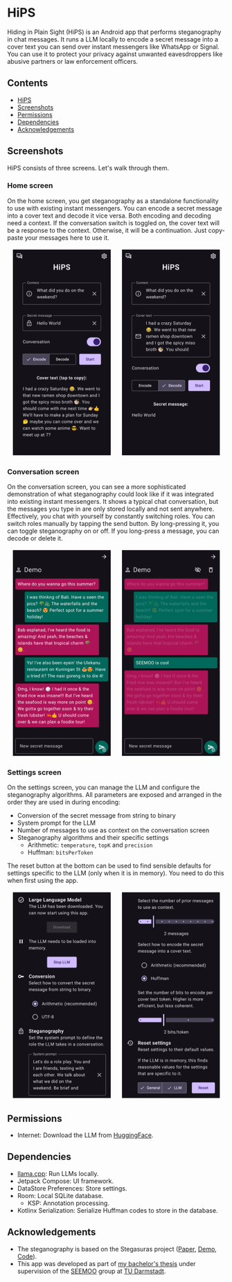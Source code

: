 # HiPS
Hiding in Plain Sight (HiPS) is an Android app that performs steganography in chat messages. It runs a LLM locally to encode a secret message into a cover text you can send over instant messengers like WhatsApp or Signal. You can use it to protect your privacy against unwanted eavesdroppers like abusive partners or law enforcement officers.

## Contents
- [HiPS](#hips)
- [Screenshots](#screenshots)
- [Permissions](#permissions)
- [Dependencies](#dependencies)
- [Acknowledgements](#acknowledgements)

## Screenshots
HiPS consists of three screens. Let's walk through them.

### Home screen
On the home screen, you get steganography as a standalone functionality to use with existing instant messengers. You can encode a secret message into a cover text and decode it vice versa. Both encoding and decoding need a context. If the conversation switch is toggled on, the cover text will be a response to the context. Otherwise, it will be a continuation. Just copy-paste your messages here to use it.

<div style="display: flex; justify-content: space-around;">
    <img src="./screenshots/hips_home_screen_a.png" alt="Home screen" style="width: 45%; margin: 5px;"/>
    <img src="./screenshots/hips_home_screen_b.png" alt="Home screen" style="width: 45%; margin: 5px;"/>
</div>

### Conversation screen
On the conversation screen, you can see a more sophisticated demonstration of what steganography could look like if it was integrated into existing instant messengers. It shows a typical chat conversation, but the messages you type in are only stored locally and not sent anywhere. Effectively, you chat with yourself by constantly switching roles. You can switch roles manually by tapping the send button. By long-pressing it, you can toggle steganography on or off. If you long-press a message, you can decode or delete it.

<div style="display: flex; justify-content: space-around;">
    <img src="./screenshots/hips_conversation_screen_a.png" alt="Conversation screen" style="width: 45%; margin: 5px;"/>
    <img src="./screenshots/hips_conversation_screen_b.png" alt="Conversation screen" style="width: 45%; margin: 5px;"/>
</div>

### Settings screen
On the settings screen, you can manage the LLM and configure the steganography algorithms. All parameters are exposed and arranged in the order they are used in during encoding:
- Conversion of the secret message from string to binary
- System prompt for the LLM
- Number of messages to use as context on the conversation screen
- Steganography algorithms and their specific settings
  - Arithmetic: `temperature`, `topK` and `precision`
  - Huffman: `bitsPerToken`

The reset button at the bottom can be used to find sensible defaults for settings specific to the LLM (only when it is in memory). You need to do this when first using the app.

<div style="display: flex; justify-content: space-around;">
    <img src="./screenshots/hips_settings_screen_a.png" alt="Settings screen" style="width: 45%; margin: 5px;"/>
    <img src="./screenshots/hips_settings_screen_b.png" alt="Settings screen" style="width: 45%; margin: 5px;"/>
</div>

## Permissions
- Internet: Download the LLM from [HuggingFace](https://huggingface.co/).

## Dependencies
- [llama.cpp](https://github.com/ggml-org/llama.cpp): Run LLMs locally.
- Jetpack Compose: UI framework.
- DataStore Preferences: Store settings.
- Room: Local SQLite database.
  - KSP: Annotation processing.
- Kotlinx Serialization: Serialize Huffman codes to store in the database.

## Acknowledgements
- The steganography is based on the Stegasuras project ([Paper](https://arxiv.org/abs/1909.01496), [Demo](https://steganography.live/), [Code](https://github.com/harvardnlp/NeuralSteganography)).
- This app was developed as part of [my bachelor's thesis](https://github.com/tobiasvonderheidt/bsc-thesis) under supervision of the [SEEMOO](https://seemoo.de/) group at [TU Darmstadt](https://www.tu-darmstadt.de/).
